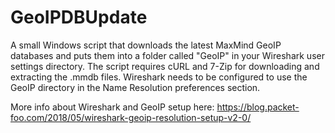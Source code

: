 # GeoIPDBUpdate

A small Windows script that downloads the latest MaxMind GeoIP databases and puts them into a folder called "GeoIP" in your Wireshark user settings directory. The script requires cURL and 7-Zip for downloading and extracting the .mmdb files. Wireshark needs to be configured to use the GeoIP directory in the Name Resolution preferences section.

More info about Wireshark and GeoIP setup here: https://blog.packet-foo.com/2018/05/wireshark-geoip-resolution-setup-v2-0/
